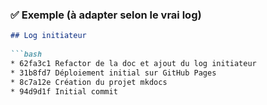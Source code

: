 ### ✅ Exemple (à adapter selon le vrai log)
 
```markdown
## Log initiateur
 
```bash
* 62fa3c1 Refactor de la doc et ajout du log initiateur
* 31b8fd7 Déploiement initial sur GitHub Pages
* 8c7a12e Création du projet mkdocs
* 94d9d1f Initial commit